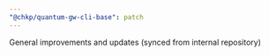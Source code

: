 ```yaml
---
"@chkp/quantum-gw-cli-base": patch
---
```


General improvements and updates (synced from internal repository)

